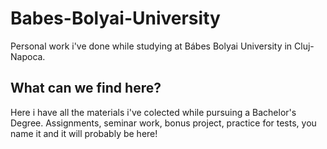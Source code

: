 # Babes-Bolyai-University
Personal work i've done while studying at Bábes Bolyai University in Cluj-Napoca.

## What can we find here?

Here i have all the materials i've colected while pursuing a Bachelor's Degree. Assignments, seminar work, bonus project, practice for tests, you name it and it will probably be here!
